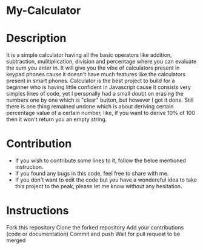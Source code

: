 # My-Calculator

# Description
It is a simple calculator having all the basic operators like addition, subtraction, mulitiplication, division and percentage where you can evaluate the sum you enter in. It will give you the vibe of calculators present in keypad phones cause it doesn't have much features like the calculators present in smart phones. Calculator is the best project to build for a beginner who is having little confident in Javascript cause it consists very simples lines of code, yet I personally had a small doubt on erasing the numbers one by one which is "clear" button, but however I got it done. Still there is one thing remained undone which is about deriving certain percentage value of a certain number, like, if you want to derive 10% of 100 then it won't return you an empty string.

# Contribution
- If you wish to contribute some lines to it, follow the beloe mentioned instruction.
- If you found any bugs in this code, feel free to share with me.
- If you don't want to edit the code but you have a wondereful idea to take this project to the peak, please let me know without any hesitation.

# Instructions

  Fork this repository
  Clone the forked repository
  Add your contributions (code or documentation)
  Commit and push
  Wait for pull request to be merged

